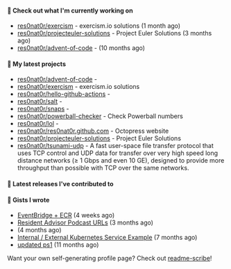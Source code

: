 #### 👷 Check out what I'm currently working on

- [res0nat0r/exercism](https://github.com/res0nat0r/exercism) - exercism.io solutions (1 month ago)
- [res0nat0r/projecteuler-solutions](https://github.com/res0nat0r/projecteuler-solutions) - Project Euler Solutions (3 months ago)
- [res0nat0r/advent-of-code](https://github.com/res0nat0r/advent-of-code) -  (10 months ago)

#### 🌱 My latest projects

- [res0nat0r/advent-of-code](https://github.com/res0nat0r/advent-of-code) - 
- [res0nat0r/exercism](https://github.com/res0nat0r/exercism) - exercism.io solutions
- [res0nat0r/hello-github-actions](https://github.com/res0nat0r/hello-github-actions) - 
- [res0nat0r/salt](https://github.com/res0nat0r/salt) - 
- [res0nat0r/snaps](https://github.com/res0nat0r/snaps) - 
- [res0nat0r/powerball-checker](https://github.com/res0nat0r/powerball-checker) - Check Powerball numbers
- [res0nat0r/lol](https://github.com/res0nat0r/lol) - 
- [res0nat0r/res0nat0r.github.com](https://github.com/res0nat0r/res0nat0r.github.com) - Octopress website
- [res0nat0r/projecteuler-solutions](https://github.com/res0nat0r/projecteuler-solutions) - Project Euler Solutions
- [res0nat0r/tsunami-udp](https://github.com/res0nat0r/tsunami-udp) -  A fast user-space file transfer protocol that uses TCP control and UDP data for transfer over very high speed long distance networks (≥ 1 Gbps and even 10 GE), designed to provide more throughput than possible with TCP over the same networks.

#### 🔭 Latest releases I've contributed to


#### 📓 Gists I wrote

- [EventBridge &#43; ECR](https://gist.github.com/2199102ab9a297d84bc1976d505c689b) (4 weeks ago)
- [Resident Advisor Podcast URLs](https://gist.github.com/0fea0f18791d86d997505eac6f634267) (3 months ago)
- [](https://gist.github.com/4e0213769c92dda9b5b3a61e45fb6edb) (4 months ago)
- [Internal / External Kubernetes Service Example](https://gist.github.com/fb675bb79fe8f769f7c3762254dac270) (7 months ago)
- [updated ps1](https://gist.github.com/7ddccca0f8fac4e9b1f4e745d3ff9e86) (11 months ago)

Want your own self-generating profile page? Check out [readme-scribe](https://github.com/muesli/readme-scribe)!
